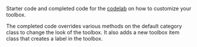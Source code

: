 Starter code and completed code for the [codelab](https://blocklycodelabs.dev/codelabs/custom-toolbox/index.html) on how to customize your toolbox.

The completed code overrides various methods on the default category class to
change the look of the toolbox. It also adds a new toolbox item class that creates
a label in the toolbox.
